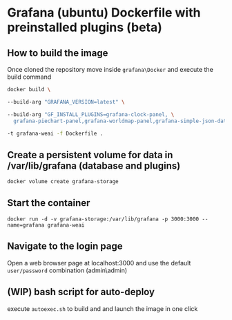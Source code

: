 # Grafana (ubuntu) Dockerfile with preinstalled plugins (beta)


## How to build the image

Once cloned the repository move inside ```grafana\Docker``` and execute the build command 

```bash
docker build \

--build-arg "GRAFANA_VERSION=latest" \

--build-arg "GF_INSTALL_PLUGINS=grafana-clock-panel, \
  grafana-piechart-panel,grafana-worldmap-panel,grafana-simple-json-datasource" \

-t grafana-weai -f Dockerfile .
```


## Create a persistent volume for data in /var/lib/grafana (database and plugins)

```bash
docker volume create grafana-storage
```


## Start the container 
```
docker run -d -v grafana-storage:/var/lib/grafana -p 3000:3000 --name=grafana grafana-weai
```

## Navigate to the login page
Open a web browser page at localhost:3000 and use the default ```user/password``` combination (admin\admin)

## (WIP) bash script for auto-deploy
execute ```autoexec.sh``` to build and and launch the image in one click 